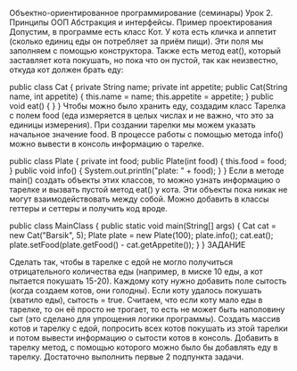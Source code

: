 Объектно-ориентированное программирование (семинары)
Урок 2. Принципы ООП Абстракция и интерфейсы. Пример проектирования
Допустим, в программе есть класс Кот. У кота есть кличка и аппетит (сколько единиц еды он потребляет за приём
пищи). Эти поля мы заполняем с помощью конструктора. Также есть метод eat(), который заставляет
кота покушать, но пока что он пустой, так как неизвестно, откуда кот должен брать еду:

public class Cat {
    private String name;
    private int appetite;
    public Cat(String name, int appetite) {
        this.name = name;
        this.appetite = appetite;
    }
    public void eat() { }
}
Чтобы можно было хранить еду, создадим класс Тарелка с полем food (еда измеряется в целых
числах и не важно, что это за единицы измерения). При создании тарелки мы можем указать
начальное значение food. В процессе работы с помощью метода info() можно вывести в консоль
информацию о тарелке.

public class Plate {
    private int food;
    public Plate(int food) {
        this.food = food;
    }
    public void info() {
        System.out.println("plate: " + food);
    }
}
Если в методе main() создать объекты этих классов, то можно узнать информацию о тарелке и
вызвать пустой метод eat() у кота. Эти объекты пока никак не могут взаимодействовать между собой.
Можно добавить в классы геттеры и сеттеры и получить код вроде.

public class MainClass {
    public static void main(String[] args) {
        Cat cat = new Cat("Barsik", 5);
        Plate plate = new Plate(100);
        plate.info();
        cat.eat();
        plate.setFood(plate.getFood() - cat.getAppetite());
    }
}
ЗАДАНИЕ

Сделать так, чтобы в тарелке с едой не могло получиться отрицательного количества еды (например, в миске 10 еды, а кот пытается покушать 15-20).
Каждому коту нужно добавить поле сытость (когда создаем котов, они голодны). Если коту удалось покушать (хватило еды), сытость = true. Считаем, что если коту мало еды в тарелке, то он её просто не трогает, то есть не может быть наполовину сыт (это сделано для упрощения логики программы).
Создать массив котов и тарелку с едой, попросить всех котов покушать из этой тарелки и потом вывести информацию о сытости котов в консоль.
Добавить в тарелку метод, с помощью которого можно было бы добавлять еду в тарелку.
Достаточно выполнить первые 2 подпункта задачи.